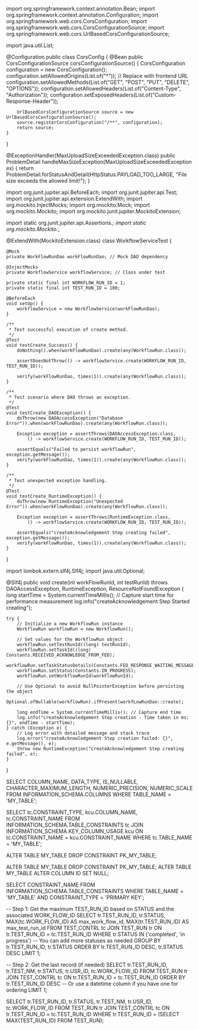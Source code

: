 import org.springframework.context.annotation.Bean;
import org.springframework.context.annotation.Configuration;
import org.springframework.web.cors.CorsConfiguration;
import org.springframework.web.cors.CorsConfigurationSource;
import org.springframework.web.cors.UrlBasedCorsConfigurationSource;

import java.util.List;

@Configuration
public class CorsConfig {
    @Bean
    public CorsConfigurationSource corsConfigurationSource() {
        CorsConfiguration configuration = new CorsConfiguration();
        configuration.setAllowedOrigins(List.of("*")); // Replace with frontend URL
        configuration.setAllowedMethods(List.of("GET", "POST", "PUT", "DELETE", "OPTIONS"));
        configuration.setAllowedHeaders(List.of("Content-Type", "Authorization"));
        configuration.setExposedHeaders(List.of("Custom-Response-Header"));

        UrlBasedCorsConfigurationSource source = new UrlBasedCorsConfigurationSource();
        source.registerCorsConfiguration("/**", configuration);
        return source;
    }
}


 @ExceptionHandler(MaxUploadSizeExceededException.class)
    public ProblemDetail handleMaxSizeException(MaxUploadSizeExceededException ex) {
        return ProblemDetail.forStatusAndDetail(HttpStatus.PAYLOAD_TOO_LARGE, "File size exceeds the allowed limit!");
    }












import org.junit.jupiter.api.BeforeEach;
import org.junit.jupiter.api.Test;
import org.junit.jupiter.api.extension.ExtendWith;
import org.mockito.InjectMocks;
import org.mockito.Mock;
import org.mockito.Mockito;
import org.mockito.junit.jupiter.MockitoExtension;

import static org.junit.jupiter.api.Assertions.*;
import static org.mockito.Mockito.*;

@ExtendWith(MockitoExtension.class)
class WorkflowServiceTest {

    @Mock
    private WorkFlowRunDao workFlowRunDao; // Mock DAO dependency

    @InjectMocks
    private WorkflowService workflowService; // Class under test

    private static final int WORKFLOW_RUN_ID = 1;
    private static final int TEST_RUN_ID = 100;

    @BeforeEach
    void setUp() {
        workflowService = new WorkflowService(workFlowRunDao);
    }

    /** 
     * Test successful execution of create method.
     */
    @Test
    void testCreate_Success() {
        doNothing().when(workFlowRunDao).create(any(WorkflowRun.class));

        assertDoesNotThrow(() -> workflowService.create(WORKFLOW_RUN_ID, TEST_RUN_ID));

        verify(workFlowRunDao, times(1)).create(any(WorkflowRun.class));
    }

    /** 
     * Test scenario where DAO throws an exception.
     */
    @Test
    void testCreate_DAOException() {
        doThrow(new DAOAccessException("Database Error")).when(workFlowRunDao).create(any(WorkflowRun.class));

        Exception exception = assertThrows(DAOAccessException.class, 
            () -> workflowService.create(WORKFLOW_RUN_ID, TEST_RUN_ID));

        assertEquals("Failed to persist workflowRun", exception.getMessage());
        verify(workFlowRunDao, times(1)).create(any(WorkflowRun.class));
    }

    /** 
     * Test unexpected exception handling.
     */
    @Test
    void testCreate_RuntimeException() {
        doThrow(new RuntimeException("Unexpected Error")).when(workFlowRunDao).create(any(WorkflowRun.class));

        Exception exception = assertThrows(RuntimeException.class, 
            () -> workflowService.create(WORKFLOW_RUN_ID, TEST_RUN_ID));

        assertEquals("createAcknowledgement Step creating failed", exception.getMessage());
        verify(workFlowRunDao, times(1)).create(any(WorkflowRun.class));
    }
}














import lombok.extern.slf4j.Slf4j;
import java.util.Optional;

@Slf4j
public void create(int workFlowRunId, int testRunId) throws DAOAccessException, RuntimeException, ResourceNotFoundException {
    long startTime = System.currentTimeMillis(); // Capture start time for performance measurement
    log.info("createAcknowledgement Step Started creating");

    try {
        // Initialize a new WorkflowRun instance
        WorkflowRun workflowRun = new WorkflowRun();
        
        // Set values for the WorkflowRun object
        workflowRun.setTestRunId((long) testRunId);
        workflowRun.setTaskId((long) Constants.RECEIVED_ACKNOWLEDGE_FROM_FED);
        workflowRun.setTaskStatusDetails(Constants.FED_RESPONSE_WAITING_MESSAGE);
        workflowRun.setStatus(Constants.IN_PROGRESS);
        workflowRun.setWorkflowRunId(workFlowRunId);
        
        // Use Optional to avoid NullPointerException before persisting the object
        Optional.ofNullable(workflowRun).ifPresent(workfLowRunDao::create);
        
        long endTime = System.currentTimeMillis(); // Capture end time
        log.info("createAcknowledgement Step creation - Time taken in ms: {}", endTime - startTime);
    } catch (Exception e) {
        // Log error with detailed message and stack trace
        log.error("createAcknowledgement Step creation failed: {}", e.getMessage(), e);
        throw new RuntimeException("createAcknowledgement Step creating failed", e);
    }
}





SELECT 
    COLUMN_NAME, 
    DATA_TYPE, 
    IS_NULLABLE, 
    CHARACTER_MAXIMUM_LENGTH, 
    NUMERIC_PRECISION, 
    NUMERIC_SCALE
FROM 
    INFORMATION_SCHEMA.COLUMNS
WHERE 
    TABLE_NAME = 'MY_TABLE';

SELECT 
    tc.CONSTRAINT_TYPE, 
    kcu.COLUMN_NAME, 
    tc.CONSTRAINT_NAME
FROM 
    INFORMATION_SCHEMA.TABLE_CONSTRAINTS tc
JOIN 
    INFORMATION_SCHEMA.KEY_COLUMN_USAGE kcu
    ON tc.CONSTRAINT_NAME = kcu.CONSTRAINT_NAME
WHERE 
    tc.TABLE_NAME = 'MY_TABLE';



ALTER TABLE MY_TABLE DROP CONSTRAINT PK_MY_TABLE;

ALTER TABLE MY_TABLE DROP CONSTRAINT PK_MY_TABLE;
ALTER TABLE MY_TABLE ALTER COLUMN ID SET NULL;


SELECT 
    CONSTRAINT_NAME 
FROM 
    INFORMATION_SCHEMA.TABLE_CONSTRAINTS
WHERE 
    TABLE_NAME = 'MY_TABLE' 
    AND CONSTRAINT_TYPE = 'PRIMARY KEY';











-- Step 1: Get the maximum TEST_RUN_ID based on STATUS and the associated WORK_FLOW_ID
SELECT 
    tr.TEST_RUN_ID, 
    tr.STATUS,
    MAX(tc.WORK_FLOW_ID) AS max_work_flow_id,
    MAX(tr.TEST_RUN_ID) AS max_test_run_id
FROM 
    TEST_CONTRL tc
JOIN 
    TEST_RUN tr ON tr.TEST_RUN_ID = tc.TEST_RUN_ID
WHERE 
    tr.STATUS IN ('completed', 'in progress')  -- You can add more statuses as needed
GROUP BY 
    tr.TEST_RUN_ID, tr.STATUS
ORDER BY 
    tr.TEST_RUN_ID DESC, tr.STATUS DESC
LIMIT 1;

-- Step 2: Get the last record (if needed)
SELECT 
    tr.TEST_RUN_ID,
    tr.TEST_NM,
    tr.STATUS,
    tr.USR_ID,
    tc.WORK_FLOW_ID
FROM 
    TEST_RUN tr
JOIN 
    TEST_CONTRL tc ON tr.TEST_RUN_ID = tc.TEST_RUN_ID
ORDER BY 
    tr.TEST_RUN_ID DESC  -- Or use a datetime column if you have one for ordering
LIMIT 1;



SELECT 
    tr.TEST_RUN_ID,
    tr.STATUS,
    tr.TEST_NM,
    tr.USR_ID,
    tc.WORK_FLOW_ID
FROM 
    TEST_RUN tr
JOIN 
    TEST_CONTRL tc ON tr.TEST_RUN_ID = tc.TEST_RUN_ID
WHERE 
    tr.TEST_RUN_ID = (SELECT MAX(TEST_RUN_ID) FROM TEST_RUN);
